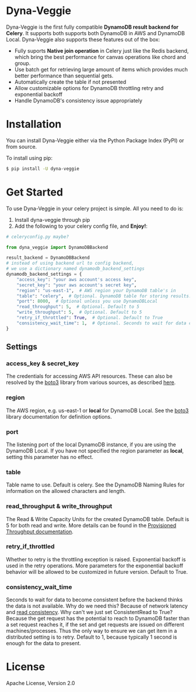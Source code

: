 # Dyna-Veggie
Dyna-Veggie is the first fully compatible **DynamoDB result backend for Celery**. It supports both supports both DynamoDB in AWS and DynamoDB Local. Dyna-Veggie also supports these features out of the box:

* Fully suports **Native join operation** in Celery just like the Redis backend, which bring the best performance for canvas operations like chord and group. 
* Use batch get for retrieving large amount of items which provides much better performance than sequential gets.
* Automatically create the table if not presented
* Allow customizable options for DynamoDB throttling retry and exponential backoff
* Handle DynamoDB's consistency issue appropriately

# Installation

You can install Dyna-Veggie either via the Python Package Index (PyPI) or from source.

To install using pip:

```bash
$ pip install -U dyna-veggie
```

# Get Started
To use Dyna-Veggie in your celery project is simple. All you need to do is:

1. Install dyna-veggie through pip
2. Add the following to your celery config file, and **Enjoy!**:

```python
# celeryconfig.py maybe?

from dyna_veggie import DynamoDBBackend

result_backend = DynamoDBBackend
# instead of using backend url to config backend, 
# we use a dictionary named dynamodb_backend_settings
dynamodb_backend_settings = {
    "access_key": "your aws account's access key",
    "secret_key": "your aws account's secret key",
    "region": "us-east-1",  # AWS region your DynamoDB table's in
    "table": "celery",  # Optional. DynamoDB table for storing results. Default to celery
    "port": 8000,  # Optional unless you use DynamoDBLocal
    "read_throughput": 5,  # Optional. Default to 5
    "write_throughput": 5,  # Optional. Default to 5
    "retry_if_throttled": True,  # Optional. Default to True
    "consistency_wait_time": 1,  # Optional. Seconds to wait for data consistency
}
```

## Settings

### access_key & secret_key

The credentials for accessing AWS API resources. These can also be resolved by the [boto3](https://boto3.readthedocs.io/en/latest/) library from various sources, as described [here](http://boto3.readthedocs.io/en/latest/guide/configuration.html#configuring-credentials).

### region

The AWS region, e.g. us-east-1 or **local** for DynamoDB Local. See the [boto3](https://boto3.readthedocs.io/en/latest/) library documentation for definition options.

### port

The listening port of the local DynamoDB instance, if you are using the DynamoDB Local. If you have not specified the region parameter as **local**, setting this parameter has no effect.

### table

Table name to use. Default is celery. See the DynamoDB Naming Rules for information on the allowed characters and length.

### read_throughput & write_throughput

The Read & Write Capacity Units for the created DynamoDB table. Default is 5 for both read and write. More details can be found in the [Provisioned Throughput documentation](http://docs.aws.amazon.com/amazondynamodb/latest/developerguide/HowItWorks.ProvisionedThroughput.html).

### retry_if_throttled

Whether to retry is the throttling exception is raised. Exponential backoff is used in the retry operations. More parameters for the exponential backoff behavior will be allowed to be customized in future version. Default to True.

### consistency_wait_time

Seconds to wait for data to become consistent before the backend thinks the data is not available. Why do we need this? Because of network latency and [read consistency](http://docs.aws.amazon.com/amazondynamodb/latest/developerguide/HowItWorks.ReadConsistency.html). Why can't we just set ConsistentRead to True? Because the get request has the potential to reach to DynamoDB faster than a set request reaches it, if the set and get requests are issued on different machines/processes. Thus the only way to ensure we can get item in a distributed setting is to retry. Default to 1, because typically 1 second is enough for the data to present.

# License

Apache License, Version 2.0
